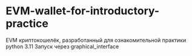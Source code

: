 # EVM-wallet-for-introductory-practice
EVM криптокошелёк, разработанный для ознакомительной практики
python 3.11
Запуск через graphical_interface
